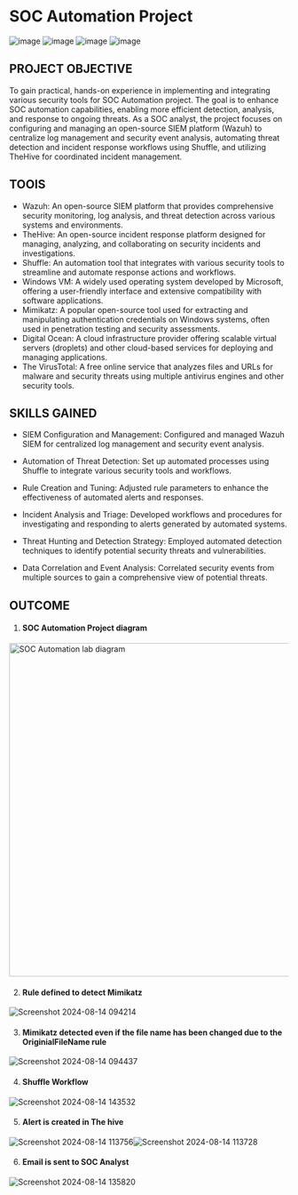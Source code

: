 # SOC Automation Project 
![image](https://github.com/user-attachments/assets/3b4bdbb9-0125-4794-8ef4-e30ba53bf53d) ![image](https://github.com/user-attachments/assets/4a42b8ed-0518-4f50-9123-a259cc58cdf8)
![image](https://github.com/user-attachments/assets/447ef608-10fb-41dd-a809-c00fdf6cabad)  ![image](https://github.com/user-attachments/assets/8df5f2c8-8274-495b-9e82-6edd1a27ad1e)







## PROJECT OBJECTIVE

To gain practical, hands-on experience in implementing and integrating various security tools for SOC Automation project. The goal is to enhance SOC automation capabilities, enabling more efficient detection, analysis, and response to ongoing threats. As a SOC analyst, the project focuses on configuring and managing an open-source SIEM platform (Wazuh) to centralize log management and security event analysis, automating threat detection and incident response workflows using Shuffle, and utilizing TheHive for coordinated incident management.

## TOOlS

- Wazuh: An open-source SIEM platform that provides comprehensive security monitoring, log analysis, and threat detection across various systems and environments.
- TheHive: An open-source incident response platform designed for managing, analyzing, and collaborating on security incidents and investigations.
- Shuffle: An automation tool that integrates with various security tools to streamline and automate response actions and workflows.
- Windows VM: A widely used operating system developed by Microsoft, offering a user-friendly interface and extensive compatibility with software applications.
- Mimikatz: A popular open-source tool used for extracting and manipulating authentication credentials on Windows systems, often used in penetration testing and security assessments.
- Digital Ocean: A cloud infrastructure provider offering scalable virtual servers (droplets) and other cloud-based services for deploying and managing applications.
- The VirusTotal: A free online service that analyzes files and URLs for malware and security threats using multiple antivirus engines and other security tools.

## SKILLS GAINED

- SIEM Configuration and Management: Configured and managed Wazuh SIEM for centralized log management and security event analysis.

- Automation of Threat Detection: Set up automated processes using Shuffle to integrate various security tools and workflows.

- Rule Creation and Tuning: Adjusted rule parameters to enhance the effectiveness of automated alerts and responses.

- Incident Analysis and Triage: Developed workflows and procedures for investigating and responding to alerts generated by automated systems.

- Threat Hunting and Detection Strategy: Employed automated detection techniques to identify potential security threats and vulnerabilities.

- Data Correlation and Event Analysis: Correlated security events from multiple sources to gain a comprehensive view of potential threats.


## OUTCOME

1. #### SOC Automation Project diagram


<img width="600" alt="SOC Automation lab diagram" src="https://github.com/user-attachments/assets/b9290be3-8f81-4321-b794-3ba75d5fb658">


2. #### Rule defined to detect Mimikatz 


![Screenshot 2024-08-14 094214](https://github.com/user-attachments/assets/2b997627-5d65-4905-8f94-8205ae46ecab)


3. #### Mimikatz detected even if the file name has been changed due to the OriginialFileName rule


![Screenshot 2024-08-14 094437](https://github.com/user-attachments/assets/f336f35a-f50b-46dc-9075-4cce26cc623e)


4. #### Shuffle Workflow


![Screenshot 2024-08-14 143532](https://github.com/user-attachments/assets/99b60bbf-aa9d-43ad-b168-c06bfde05709)


5. #### Alert is created in The hive



![Screenshot 2024-08-14 113756](https://github.com/user-attachments/assets/4b579c63-9cf4-4dbf-a0ef-4a3b294b9b11)![Screenshot 2024-08-14 113728](https://github.com/user-attachments/assets/3c701b7e-b978-4918-9d5a-cbc054bad189)


6. #### Email is sent to SOC Analyst


![Screenshot 2024-08-14 135820](https://github.com/user-attachments/assets/ed04b02d-2c9b-45f5-9032-766195843413)




